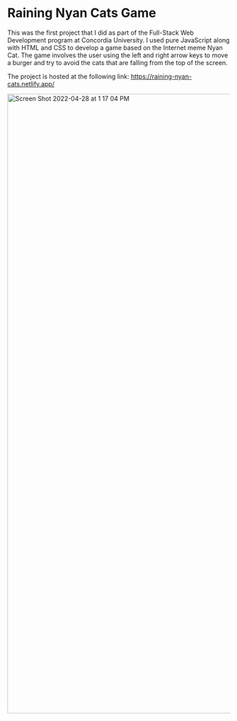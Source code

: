 # Raining Nyan Cats Game

This was the first project that I did as part of the Full-Stack Web Development program at Concordia University. I used pure JavaScript along with HTML and CSS to develop a game based on the Internet meme Nyan Cat. The game involves the user using the left and right arrow keys to move a burger and try to avoid the cats that are falling from the top of the screen.

The project is hosted at the following link: https://raining-nyan-cats.netlify.app/

<img width="1401" alt="Screen Shot 2022-04-28 at 1 17 04 PM" src="https://user-images.githubusercontent.com/96800876/165838302-f129560b-7b2f-49de-80ca-3f17ab58275d.png">

